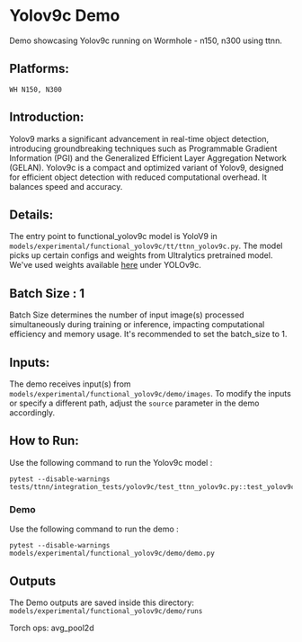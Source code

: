 # Yolov9c Demo
Demo showcasing Yolov9c running on Wormhole - n150, n300 using ttnn.

## Platforms:
    WH N150, N300

## Introduction:
Yolov9 marks a significant advancement in real-time object detection, introducing groundbreaking techniques such as Programmable Gradient Information (PGI) and the Generalized Efficient Layer Aggregation Network (GELAN). Yolov9c is a compact and optimized variant of Yolov9, designed for efficient object detection with reduced computational overhead. It balances speed and accuracy.

## Details:
The entry point to functional_yolov9c model is YoloV9 in `models/experimental/functional_yolov9c/tt/ttnn_yolov9c.py`. The model picks up certain configs and weights from Ultralytics pretrained model. We've used weights available [here](https://docs.ultralytics.com/models/yolov9/#performance-on-ms-coco-dataset) under YOLOv9c.

## Batch Size : 1
Batch Size determines the number of input image(s) processed simultaneously during training or inference, impacting computational efficiency and memory usage. It's recommended to set the batch_size to 1.

## Inputs:
The demo receives input(s) from `models/experimental/functional_yolov9c/demo/images`. To modify the inputs or specify a different path, adjust the `source` parameter in the demo accordingly.

## How to Run:
Use the following command to run the Yolov9c model :
```
pytest --disable-warnings tests/ttnn/integration_tests/yolov9c/test_ttnn_yolov9c.py::test_yolov9c
```

### Demo
Use the following command to run the demo :
```
pytest --disable-warnings models/experimental/functional_yolov9c/demo/demo.py
```


## Outputs
The Demo outputs are saved inside this directory: `models/experimental/functional_yolov9c/demo/runs`


Torch ops: avg_pool2d
